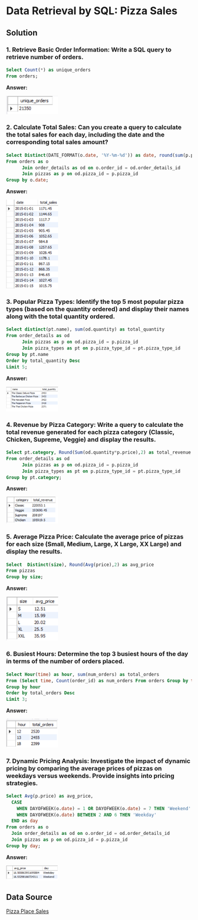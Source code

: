 <h1>Data Retrieval by SQL: Pizza Sales</h1>

## Solution

### 1. Retrieve Basic Order Information: Write a SQL query to retrieve number of orders.

````sql
Select Count(*) as unique_orders
From orders;
````
**Answer:**

<img width="141" alt="image" src="https://raw.githubusercontent.com/amirulafiqrosli/Data-Retrieval-SQL-Pizza-Sales/main/1.png">

### 2. Calculate Total Sales: Can you create a query to calculate the total sales for each day, including the date and the corresponding total sales amount?

````sql
Select Distinct(DATE_FORMAT(o.date, '%Y-%m-%d')) as date, round(sum(p.price*od.quantity),2) as total_sales
From orders as o 
      Join order_details as od on o.order_id = od.order_details_id
      Join pizzas as p on od.pizza_id = p.pizza_id
Group by o.date;
````
**Answer:**

<img width="141" alt="image" src="https://raw.githubusercontent.com/amirulafiqrosli/Data-Retrieval-SQL-Pizza-Sales/main/2.png">

### 3. Popular Pizza Types: Identify the top 5 most popular pizza types (based on the quantity ordered) and display their names along with the total quantity ordered.

````sql
Select distinct(pt.name), sum(od.quantity) as total_quantity
From order_details as od
      Join pizzas as p on od.pizza_id = p.pizza_id
      Join pizza_types as pt on p.pizza_type_id = pt.pizza_type_id 
Group by pt.name
Order by total_quantity Desc
Limit 5;
````
**Answer:**

<img width="141" alt="image" src="https://raw.githubusercontent.com/amirulafiqrosli/Data-Retrieval-SQL-Pizza-Sales/main/3.png">

### 4. Revenue by Pizza Category: Write a query to calculate the total revenue generated for each pizza category (Classic, Chicken, Supreme, Veggie) and display the results.
````sql
Select pt.category, Round(Sum(od.quantity*p.price),2) as total_revenue
From order_details as od 
      Join pizzas as p on od.pizza_id = p.pizza_id
      Join pizza_types as pt on p.pizza_type_id = pt.pizza_type_id
Group by pt.category;
````
**Answer:**

<img width="141" alt="image" src="https://raw.githubusercontent.com/amirulafiqrosli/Data-Retrieval-SQL-Pizza-Sales/main/4.png">

### 5. Average Pizza Price: Calculate the average price of pizzas for each size (Small, Medium, Large, X Large, XX Large) and display the results.
````sql
Select  Distinct(size), Round(Avg(price),2) as avg_price
From pizzas 
Group by size;
````
**Answer:**

<img width="141" alt="image" src="https://raw.githubusercontent.com/amirulafiqrosli/Data-Retrieval-SQL-Pizza-Sales/main/5.png">

### 6. Busiest Hours: Determine the top 3 busiest hours of the day in terms of the number of orders placed.
````sql
Select Hour(time) as hour, sum(num_orders) as total_orders
From (Select time, Count(order_id) as num_orders From orders Group by time) as temp
Group by hour
Order by total_orders Desc
Limit 3;
````
**Answer:**

<img width="141" alt="image" src="https://raw.githubusercontent.com/amirulafiqrosli/Data-Retrieval-SQL-Pizza-Sales/main/6.png">

### 7. Dynamic Pricing Analysis: Investigate the impact of dynamic pricing by comparing the average prices of pizzas on weekdays versus weekends. Provide insights into pricing strategies.
````sql
Select Avg(p.price) as avg_price,
  CASE
    WHEN DAYOFWEEK(o.date) = 1 OR DAYOFWEEK(o.date) = 7 THEN 'Weekend'
    WHEN DAYOFWEEK(o.date) BETWEEN 2 AND 6 THEN 'Weekday'
  END as day
From orders as o
  Join order_details as od on o.order_id = od.order_details_id
  Join pizzas as p on od.pizza_id = p.pizza_id
Group by day;
````
**Answer:**

<img width="141" alt="image" src="https://raw.githubusercontent.com/amirulafiqrosli/Data-Retrieval-SQL-Pizza-Sales/main/7.png">


## Data Source
[Pizza Place Sales](https://www.kaggle.com/datasets/mysarahmadbhat/pizza-place-sales/code)
